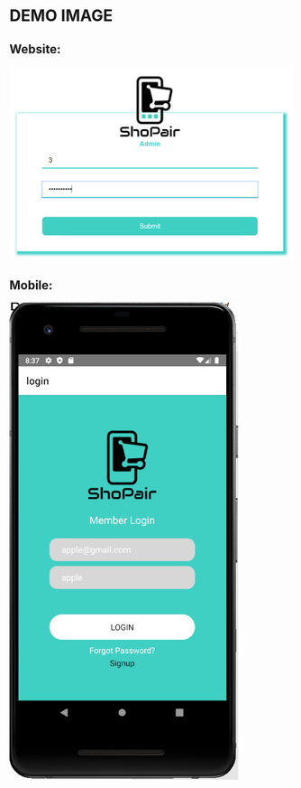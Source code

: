 # DEMO IMAGE
## Website:
![Alt text](https://github.com/bingying0me/FYP-Web-Server-and-Mobile-App/blob/main/ShoPairWebsite_IMAGE.png)
## Mobile:
![Alt text](https://github.com/bingying0me/FYP-Web-Server-and-Mobile-App/blob/main/ShoPairMobile_IMAGE.png)
